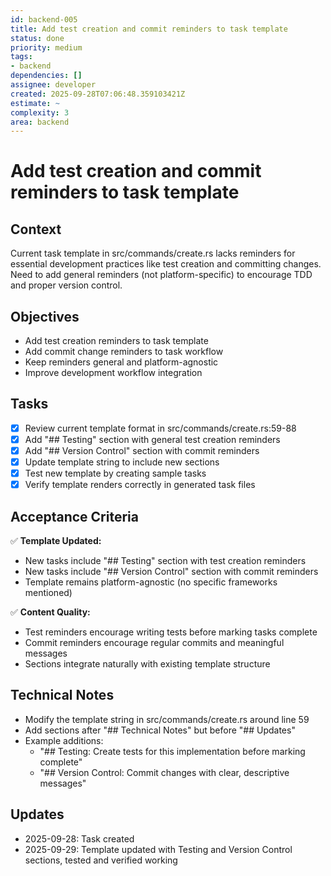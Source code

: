```yaml
---
id: backend-005
title: Add test creation and commit reminders to task template
status: done
priority: medium
tags:
- backend
dependencies: []
assignee: developer
created: 2025-09-28T07:06:48.359103421Z
estimate: ~
complexity: 3
area: backend
---
```


# Add test creation and commit reminders to task template

## Context
Current task template in src/commands/create.rs lacks reminders for essential development practices like test creation and committing changes. Need to add general reminders (not platform-specific) to encourage TDD and proper version control.

## Objectives
- Add test creation reminders to task template
- Add commit change reminders to task workflow
- Keep reminders general and platform-agnostic
- Improve development workflow integration

## Tasks
- [x] Review current template format in src/commands/create.rs:59-88
- [x] Add "## Testing" section with general test creation reminders
- [x] Add "## Version Control" section with commit reminders
- [x] Update template string to include new sections
- [x] Test new template by creating sample tasks
- [x] Verify template renders correctly in generated task files

## Acceptance Criteria
✅ **Template Updated:**
- New tasks include "## Testing" section with test creation reminders
- New tasks include "## Version Control" section with commit reminders
- Template remains platform-agnostic (no specific frameworks mentioned)

✅ **Content Quality:**
- Test reminders encourage writing tests before marking tasks complete
- Commit reminders encourage regular commits and meaningful messages
- Sections integrate naturally with existing template structure

## Technical Notes
- Modify the template string in src/commands/create.rs around line 59
- Add sections after "## Technical Notes" but before "## Updates"
- Example additions:
  - "## Testing: Create tests for this implementation before marking complete"
  - "## Version Control: Commit changes with clear, descriptive messages"

## Updates
- 2025-09-28: Task created
- 2025-09-29: Template updated with Testing and Version Control sections, tested and verified working
